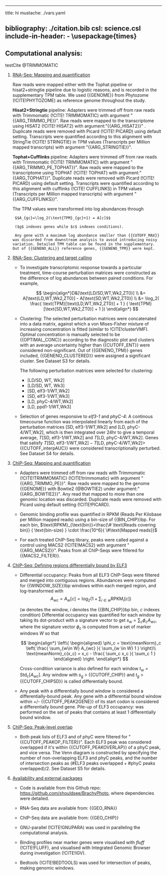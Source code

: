 
---
title: hi
mustache: ./vars.yaml

bibliography: ./citation.bib
csl: science.csl
include-in-header:
	- \usepackage{times}
---

## Computational analysis:

testCite @TRIMMOMATIC

1. <u>RNA-Seq: Mapping and quantification</u>
	
	Raw reads were mapped either with the Tophat pipeline or hisat2+stringtie pipeline due to logistic reasons, and is recorded in the supplementary TPM table. We used {{GENOME}} from Phytozome (!CITE!PHYTOZOME) as reference genome throughout the study. 

	**Hisat2+Stringtie** pipeline: Adapters were trimmed off from raw reads with Trimmomatic (!CITE! TRIMMOMATIC) with argument \"{{ARG_TRIMMO_PE}}\". Raw reads were mapped to the transcriptome using HISAT2 (!CITE! HISAT2) with argument:\"{{ARG_HISAT2}}\" . Duplicate reads were removed with Picard (!CITE! PICARD) using default setting. Transcripts were quantified according to this alignment with StringTie (!CITE! STRINGTIE) in TPM values (Transcripts per Million mapped transcripts) with argument \"{{ARG_STRINGTIE}}\". 

	**Tophat+Cufflinks** pipeline: Adapters were trimmed off from raw reads with Trimmomatic (!CITE! TRIMMOMATIC) with argument \"{{ARG_TRIMMO_PE_TOPHAT}}\". Raw reads were mapped to the transcriptome using TOPHAT (!CITE! TOPHAT) with argument:\"{{ARG_TOPHAT}}\". Duplicate reads were removed with Picard (!CITE! PICARD) using default setting. Transcripts were quantified according to this alignment with cufflinks (!CITE! CUFFLINKS) in TPM values (Transcripts per Million mapped transcripts) with argument \"{{ARG_CUFFLINKS}}\".

	The TPM values were transformed into log abundances through 
		
		$$A_{gc}=\log_2(\text{TPM}_{gc}+1) = A[c]$$
		
		($g$ indexes genes while $c$ indexes conditions). 

		Any gene with a maximum log abundance smaller than {{CUTOFF_MAX}} was discarded from downstream analysis to avoid introducing noisy variation. Detailed TPM table can be found in the supplementary. Out of {{GENENO_ALL}} reference genes, {{GENENO_TPM}} were kept.

1. <u>RNA-Seq: Clustering and target calling</u>

	* To investigate transcriptomic response towards a particular treatment, time-course perturbation matrices were constructed as the difference of log abundances between paired conditions. For example, 
	
		$$
		\begin{align*}D&[\text{LD/SD,WT,Wk2,ZT0}] \\
		&= A[\text{LD,WT,Wk2,ZT0}] - A[\text{SD,WT,Wk2,ZT0}] \\
		&= \log_2( \frac{ \text{TPM}[\text{LD,WT,Wk2,ZT0}] + 1 }
		{ \text{TPM}[\text{SD,WT,Wk2,ZT0}] + 1 })
		\end{align*}
		$$

	* Clustering: The selected perturbation matrices were concatenated into a data matrix, against which a von Mises-Fisher mixture of increasing concentration is fitted (similar to !CITE!clusterVMF). Optimal concentration is manually selected to be {{OPTIMAL_CONC}} according to the diagnostic plot and clusters with an average uncertainty higher than {{CUTOFF_ENT}} were considered non-significant. Out of {{GENENO_TPM}} genes included, {{GENENO_CLUSTERED}} were assigned a significant cluster. See Dataset S3 for details.

		The following perturbation matrices were selected for clustering:

		- [LD/SD, WT, Wk2]
		- [LD/SD, WT, Wk3]
		- [SD, elf3-1/WT,Wk2]
		- [SD, elf3-1/WT,Wk3]
		- [LD, phyC-4/WT,Wk2]
		- [LD, ppd1-1/WT,Wk3]

	* Selection of genes responsive to _elf3-1_ and _phyC-4_: A continous timecourse function was interpolated linearly from each of the perturbation matrices [SD, elf3-1/WT,Wk2] and [LD, phyC-4/WT,Wk2], which is then integrated over 24hr to give a temporal average, $T[\text{SD, elf3-1/WT,Wk2}]$ and $T[\text{LD, phyC-4/WT,Wk2}]$. Genes that satisfy $T[\text{SD, elf3-1/WT,Wk2}] - T[\text{LD, phyC-4/WT,Wk2}] >$ {{CUTOFF_interpAUC}} were considered transcriptionally perturbed. See Dataset S4 for details.

1. <u>ChIP-Seq: Mapping and quantification</u>
	
	* Adapters were trimmed off from raw reads with Trimmomatic (!CITE!TRIMMOMATIC) (!CITE!trimmomatic) with argument \"{{ARG_TRIMMO_PE}}\". Raw reads were mapped to the genome {{GENOME}} with Bowtie2 (@BOWTIE2) under argument:\"{{ARG_BOWTIE2}}\". Any read that mapped to more than one genomic location was discarded. Duplicate reads were removed with Picard using default setting (!CITE!PICARD).

	* Genomic binding profile was quantified in RPKM (Reads Per Kilobase per Million mapped reads) using a bin-size of {{BIN_CHIP}}bp. For each bin, $\text{RPKM}_{\text{bin}}=\frac{\# \text{Reads covering bin}} { \text{bin-size} } \cdot \frac{10^6}{ \#\text{Mapped reads}}$

	* For each treated ChIP-Seq library, peaks were called against a control using MACS2 (!CITE!MACS2) with argument \"{{ARG_MACS2}}\". Peaks from all ChIP-Seqs were fitlered for {{MACS2_FILTER}}.

1. <u>ChIP-Seq: Defining regions differentially bound by ELF3</u>

	*  Differential occupancy: Peaks from all ELF3 ChIP-Seqs were filtered and merged into contiguous regions. Abundances were computed for {{WINDOW_SIZE}}bp windows within each merged region, and log-transformed with 
		$$A_{wc} = A_{w}[c] =\log_2 \left( 1 + { \sum_{i \in w}  \text{RPKM}_i[c] }\right)$$

		($w$ denotes the window, $i$ denotes the {{BIN_CHIP}}bp bin, $c$ indexes condition) Differential occupancy was quantified for each window by taking its dot-product with a signature vector to get $s_w = \sum_{c} \phi_c A_{wc}$, where the signature vector $\phi_{c}$ is computed from a set of marker windows $W$ so that

		$$
		\begin{align*}
		\left\{ 
		\begin{aligned} 
		\phi_c 
		= \text{meanNorm}_c \left( \frac{ \sum_{w\in W} A_{wc} }{ \sum_{w \in W} 1 } \right)\\
		 \text{meanNorm}_c(x_c) 
		= x_c - \frac{ \sum_c x_c  }{ \sum_c 1 }
		\end{aligned}
		\right.
		\end{align*}
		$$

		Cross-condition variance is also defined for each window $t_w = \text{Std}_c [A_{wc}]$. Any window with $s_g$ > {{CUTOFF_CHIP}} and $t_g$ > {{CUTOFF_CHIPSD}} is called differentially bound. 
    
	* Any peak with a differentially bound window is considered a differentially-bound peak. Any gene with a differential bound window within +/- {{CUTOFF_PEAK2GENE}} of its start codon is considered a differentially bound gene. Pile-up of ELF3 occupancy: was performed on the set of peaks that contains at least 1 differentially bound window.

1. <u>ChIP-Seq: Peak-level overlap</u>
    
    * Both peak lists of ELF3 and of phyC were filtered for \"{{CUTOFF_PEAKOP_FILTER}}\". Each ELF3 peak was considered overlapped if it's within {{CUTOFF_PEAKOVERLAP}} of a phyC peak, and vice versa. The Venn diagram is constructed by specifying the number of non-overlapping ELF3 and phyC peaks, and the number of intersection peaks as $(\text{\#ELF3 peaks overlapped} + \text{\#phyC peaks overlapped} )/2$. See Dataset S5 for details.


1. <u>Availability and external packages</u>

	* Code is available from this Github repo: https://github.com/shouldsee/BrachyPhoto, where dependencies were detailed.

	* RNA-Seq data are available from: {{GEO_RNA}}

	* ChIP-Seq data are available from: {{GEO_CHIP}}

	* GNU-parallel (!CITE!GNUPARA) was used in paralleling the computational analysis. 
    
	* Binding profiles near marker genes were visualised with _fluff_ (!CITE!FLUFF), and visualised with Integrated Genomic Browser during investigation (!CITE!IGV).
    
    * Bedtools (!CITE!BEDTOOLS) was used for intersection of peaks, making genomic windows.
    